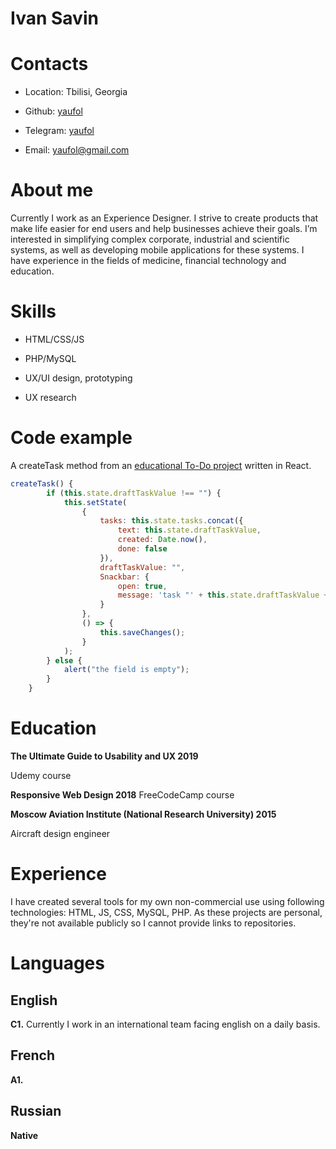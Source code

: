 # Ivan Savin

# Contacts

- Location: Tbilisi, Georgia

- Github: [yaufol](https://github.com/yaufol)

- Telegram: [yaufol](https://t.me/yaufol)

- Email: yaufol@gmail.com

# About me

Currently I work as an Experience Designer. I strive to create products that make life easier for end users and help businesses achieve their goals. I’m interested in simplifying complex corporate, industrial and scientific systems, as well as developing mobile applications for these systems. I have experience in the fields of medicine, financial technology and education.

# Skills

- HTML/CSS/JS

- PHP/MySQL

- UX/UI design, prototyping

- UX research

# Code example

A createTask method from an [educational To-Do project](https://github.com/yaufol/todo-list/blob/master/src/App.js) written in React.

```javascript
createTask() {
		if (this.state.draftTaskValue !== "") {
			this.setState(
				{
					tasks: this.state.tasks.concat({
						text: this.state.draftTaskValue,
						created: Date.now(),
						done: false
					}),
					draftTaskValue: "",
					Snackbar: {
						open: true,
						message: 'task "' + this.state.draftTaskValue + '" has been added'
					}
				},
				() => {
					this.saveChanges();
				}
			);
		} else {
			alert("the field is empty");
		}
	}
```

# Education

**The Ultimate Guide to Usability and UX 2019**

Udemy course

**Responsive Web Design 2018**
FreeCodeCamp course

**Moscow Aviation Institute (National Research University) 2015**

Aircraft design engineer

# Experience

I have created several tools for my own non-commercial use using following technologies: HTML, JS, CSS, MySQL, PHP.
As these projects are personal, they're not available publicly so I cannot provide links to repositories.

# Languages

## English
**C1.** Currently I work in an international team facing english on a daily basis.

## French
**A1.** 

## Russian
**Native** 